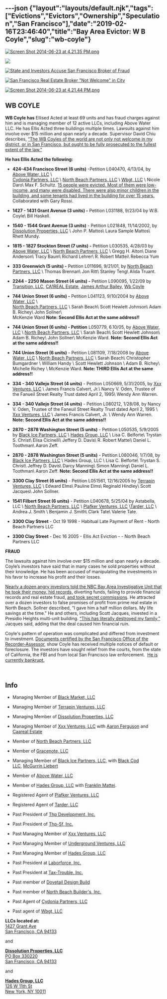 ---json
{"layout":"layouts/default.njk","tags":["Evictions","Evictors","Ownership","Speculation","San Francisco"],"date":"2019-02-16T23:46:40","title":"Bay Area Evictor: W B Coyle","slug":"wb-coyle"}
---

[![Screen Shot 2014-06-23 at 4.21.35 PM.png](https://images.squarespace-cdn.com/content/v1/52b7d7a6e4b0b3e376ac8ea2/1403565316035-3N8QK0CWYJDB551C8D5V/ke17ZwdGBToddI8pDm48kJ3EPFbbp5Am2rhDP3xHywBZw-zPPgdn4jUwVcJE1ZvWEtT5uBSRWt4vQZAgTJucoTqqXjS3CfNDSuuf31e0tVGFHBD0KZktlatCBM01I_PZCmJZSZgtRC9NHsAPV8w03h926scO3xePJoa6uVJa9B4/Screen+Shot+2014-06-23+at+4.21.35+PM.png)](https://images.squarespace-cdn.com/content/v1/52b7d7a6e4b0b3e376ac8ea2/1403565316035-3N8QK0CWYJDB551C8D5V/ke17ZwdGBToddI8pDm48kJ3EPFbbp5Am2rhDP3xHywBZw-zPPgdn4jUwVcJE1ZvWEtT5uBSRWt4vQZAgTJucoTqqXjS3CfNDSuuf31e0tVGFHBD0KZktlatCBM01I_PZCmJZSZgtRC9NHsAPV8w03h926scO3xePJoa6uVJa9B4/Screen+Shot+2014-06-23+at+4.21.35+PM.png) 

![](https://images.squarespace-cdn.com/content/v1/52b7d7a6e4b0b3e376ac8ea2/1389304162315-DAEX81H7VBBITADMHNJS/ke17ZwdGBToddI8pDm48kNKU_v8gJAcxDrmB-soKvj1Zw-zPPgdn4jUwVcJE1ZvWEtT5uBSRWt4vQZAgTJucoTqqXjS3CfNDSuuf31e0tVH7wdpQi_gwH_-rfgB8xc3aCDYU5QsKfHvKofLxtwAwA5XleA9PsoOHujT9UMkA80c/image-asset.jpeg)

[![State and Investors Accuse San Francisco Broker of Fraud](https://images.squarespace-cdn.com/content/v1/52b7d7a6e4b0b3e376ac8ea2/1389304609510-SU6F26HD08D46UI3YC3F/ke17ZwdGBToddI8pDm48kMmhwcOvoR5KnC_zE6GHK4RZw-zPPgdn4jUwVcJE1ZvWQUxwkmyExglNqGp0IvTJZUJFbgE-7XRK3dMEBRBhUpzamBaorx958v3S8cSkvjJabrThFA0Erhq_SZp89FvEMYkxfPCEM8tItM0pL_A1WBI/Screen+Shot+2014-01-09+at+1.57.16+PM.png)](https://images.squarespace-cdn.com/content/v1/52b7d7a6e4b0b3e376ac8ea2/1389304609510-SU6F26HD08D46UI3YC3F/ke17ZwdGBToddI8pDm48kMmhwcOvoR5KnC_zE6GHK4RZw-zPPgdn4jUwVcJE1ZvWQUxwkmyExglNqGp0IvTJZUJFbgE-7XRK3dMEBRBhUpzamBaorx958v3S8cSkvjJabrThFA0Erhq_SZp89FvEMYkxfPCEM8tItM0pL_A1WBI/Screen+Shot+2014-01-09+at+1.57.16+PM.png) 

[![San Francisco Real Estate Broker "Not Welcome" in City](https://images.squarespace-cdn.com/content/v1/52b7d7a6e4b0b3e376ac8ea2/1389307494843-7O0SSP2P4OEHIW1JPJYK/ke17ZwdGBToddI8pDm48kDd5L-79Tj9gCtta2rJOg4BZw-zPPgdn4jUwVcJE1ZvWQUxwkmyExglNqGp0IvTJZUJFbgE-7XRK3dMEBRBhUpwb0f4otJ7fotFkj9epNpg2ugVMgAK102rl-l4l-4tICw9QS95tCANa6FryB3TEcHM/Screen+Shot+2014-01-09+at+2.45.43+PM.png)](https://images.squarespace-cdn.com/content/v1/52b7d7a6e4b0b3e376ac8ea2/1389307494843-7O0SSP2P4OEHIW1JPJYK/ke17ZwdGBToddI8pDm48kDd5L-79Tj9gCtta2rJOg4BZw-zPPgdn4jUwVcJE1ZvWQUxwkmyExglNqGp0IvTJZUJFbgE-7XRK3dMEBRBhUpwb0f4otJ7fotFkj9epNpg2ugVMgAK102rl-l4l-4tICw9QS95tCANa6FryB3TEcHM/Screen+Shot+2014-01-09+at+2.45.43+PM.png) 

[![Screen Shot 2014-06-23 at 4.21.44 PM.png](https://images.squarespace-cdn.com/content/v1/52b7d7a6e4b0b3e376ac8ea2/1403565318566-5UJF29V8Q92HHNBD2HKP/ke17ZwdGBToddI8pDm48kBM7j6R_tx3PA3AYyHVeLBFZw-zPPgdn4jUwVcJE1ZvWQUxwkmyExglNqGp0IvTJZUJFbgE-7XRK3dMEBRBhUpxPRRVT9hBm24buTG9rxJW_M8-XxGhS3NRuLK0XHmjZkxZnRNMBbBY6ewQEMO5i_AE/Screen+Shot+2014-06-23+at+4.21.44+PM.png)](https://images.squarespace-cdn.com/content/v1/52b7d7a6e4b0b3e376ac8ea2/1403565318566-5UJF29V8Q92HHNBD2HKP/ke17ZwdGBToddI8pDm48kBM7j6R_tx3PA3AYyHVeLBFZw-zPPgdn4jUwVcJE1ZvWQUxwkmyExglNqGp0IvTJZUJFbgE-7XRK3dMEBRBhUpxPRRVT9hBm24buTG9rxJW_M8-XxGhS3NRuLK0XHmjZkxZnRNMBbBY6ewQEMO5i_AE/Screen+Shot+2014-06-23+at+4.21.44+PM.png) 

**WB COYLE**
------------

**WB Coyle has** Ellised Acted at least 69 units and has fraud charges against him and is managing member of 12 active LLCs, including Above Water LLC. He has Ellis Acted three buildings multiple times. Lawsuits against him involve over $15 million and span nearly a decade. Supervisor David Chiu describes, [“The WB Coyles of the world are not only not welcome in my district, or in San Francisco, but ought to be fully prosecuted to the fullest extent of the law.”](http://www.nbcbayarea.com/news/local/San-Francisco-Real-Estate-Broker-Not-Welcome-in-City-215887761.html)

**He has Ellis Acted the following:** [](http://www.nbcbayarea.com/news/local/San-Francisco-Real-Estate-Broker-Not-Welcome-in-City-215887761.html) 

*   **424-434 Francisco Street (6 units)** \-Petition L040470, 4/13/04, by [Above Water, LLC](http://www.corporationwiki.com/California/San-Francisco/above-water-llc/46459899.aspx) \\  
    [Cydonia Partners, LLC](http://www.corporationwiki.com/California/San-Francisco/cydonia-partners-llc/46532558.aspx) \\ [North Beach Partners, LLC](http://www.corporationwiki.com/California/San-Francisco/north-beach-partners-llc/46303306.aspx) \\ [Wbgt, LLC](http://www.corporationwiki.com/California/San-Francisco/wbgt-llc/46531492.aspx) \\ Nicole Daro\\ Max F. Schultz. [15 people were evicted. Most of them were low-income, and many were disabled. There were also minor children in the building, and some tenants had lived in the building for over 15 years.](http://quartz.he.net/~beyondch/news/index.php?itemid=109) Collaborated with Gary Rossi.
    
*   **1427 - 1431 Grant Avenue (3 units) -** Petition L031188, 9/23/04 by W.B. Coyle\\ Bill Haskell.
    
*   **1540 - 1544 Grant Avenue (3 units)** - Petition L021848, 11/14/2002, by [Dissolution Properties, LLC](http://www.corporationwiki.com/California/San-Francisco/dissolution-properties-llc/46117863.aspx) \\ John P. Mattos\\ Laura Sample Mattos\\ Rhett Mundy.
    
*   **1815 - 1827 Stockton Street (7 units) -** Petition L030535, 4/28/03 by [Above Water, LLC](http://www.corporationwiki.com/California/San-Francisco/above-water-llc/46459899.aspx) \\ [North Beach Partners, LLC](http://www.corporationwiki.com/California/San-Francisco/north-beach-partners-llc/46303306.aspx) \\ Gregg H. Alton\\ Diane Anderson\\ Tracy Baum\\ Richard Lehrer\\ R. Robert Mattei\\ Rebecca Yum
    
*   **333 Greenwich (5 units) -** Petition L011696, 9/21/01, by [North Beach Partners, LLC](http://www.corporationwiki.com/California/San-Francisco/north-beach-partners-llc/46303306.aspx) \\ Thomas Brennan\\ Jon Ritt\\ Stanley Teng\\ Alida Truant.
    
*   **2244 - 2250 Mason Street (4 units) -** Petition L090095, 1/22/09 by [Transition, LLC](http://www.corporationwiki.com/California/San-Francisco/transition-llc/47263957.aspx), [CA1REAL Estate](http://www.corporationwiki.com/p/2bazsv/ca1real-estate), [James Arthur Bailey](http://www.corporationwiki.com/California/San-Jose/james-arthur-bailey/41026037.aspx), [Wb Coyle](http://www.corporationwiki.com/California/San-Francisco/wb-coyle/44661720.aspx)
    
*   **744 Union Street (6 units) -** Petition L041123, 9/10/2004 by [Above Water, LLC](http://www.corporationwiki.com/California/San-Francisco/above-water-llc/46459899.aspx) \\  
    [North Beach Partners, LLC](http://www.corporationwiki.com/California/San-Francisco/north-beach-partners-llc/46303306.aspx) \\ Sarah Beach\\ Scott Hewlett Johnson\\ Adam B. Richey\\ John Sollner\\  
    McKenzie Ward **Note: Second Ellis Act at the same address!!**
    
*   **744 Union Street (6 units) - Petition** L050779, 6.10/05, by [Above Water, LLC](http://www.corporationwiki.com/California/San-Francisco/above-water-llc/46459899.aspx) \\ [North Beach Partners, LLC](http://www.corporationwiki.com/California/San-Francisco/north-beach-partners-llc/46303306.aspx) \\ Sarah Beach\\ Scott Hewlett Johnson\\ Adam B. Richey\\ John Sollner\\ McKenzie Ward. **Note: Second Ellis Act at the same address!!**
    
*   **744 Union Street (6 units)** \- Petition L081109, 7/18/2008 by [Above Water, LLC](http://www.corporationwiki.com/California/San-Francisco/above-water-llc/46459899.aspx) \\ [North Beach Partners, LLC](http://www.corporationwiki.com/California/San-Francisco/north-beach-partners-llc/46303306.aspx) \\ Sarah Beach\\ Christopher Bumgardner \\ William Handy \\ Scott Hewlett Johnson \\ Adam B. Richey\\ Michelle Richey \\ McKenzie Ward. **Note: THIRD Ellis Act at the same address!!**
    
*   **334 - 340 Vallejo Street (4 units)** - Petition L050669, 5/31/2005, by [Xxx Ventures, LLC](http://www.corporationwiki.com/California/San-Francisco/xxx-ventures-llc/46751738.aspx) \\ James Francis Calvert, Jr.\\ Nancy V. Oden, Trustee of the Fanueil Street Realty Trust dated April 2, 1995\\ Wendy Ann Warren.
    
*   **334 - 340 Vallejo Street (4 units)** \- Petition L080212, 1/28/08, by Nancy V. Oden, Trustee of the Faneuil Street Realty Trust dated April 2, 1995 \\ [Xxx Ventures, LLC](http://www.corporationwiki.com/California/San-Francisco/xxx-ventures-llc/46751738.aspx) \\ James Francis Calvert, Jr. \\ Wendy Ann Warren. **Note: Second Ellis Act at the same address!!**
    
*   **2870 - 2878 Washington Street (5 units)** - Petition L050535, 5/9/2005 by [Black Ice Partners, LLC](http://www.corporationwiki.com/California/San-Francisco/black-ice-partners-llc/46751762.aspx) \\ [Hades Group, LLC](http://www.corporationwiki.com/California/San-Francisco/hades-group-llc/46743838.aspx) \\ Lisa C. Belforte\\ Trystan S. Christ\\ Elisa Cicinelli\\ Jeffery D. Davis\\ R. Robert Mattei\\ Daniel L. Toothman\\ Aaron Zeff.
    
*   **2870 - 2878 Washington Street (5 units)** - Petition L080046, 1/7/08, by [Black Ice Partners, LLC](http://www.corporationwiki.com/California/San-Francisco/black-ice-partners-llc/46751762.aspx) \\ Hades Group, LLC \\ Lisa C. Belforte\\ Trystan S. Christ\\ Jeffrey D. Davis\\ Darcy Manning\\ Simon Manning\\ Daniel L. Toothman\\ Aaron Zeff. **Note: Second Ellis Act at the same address!!**
    
*   **3300 Clay Street (6 units)** - Petition L051561, 12/16/2005 by [Terrapin Ventures, LLC](http://www.corporationwiki.com/California/San-Francisco/terrapin-ventures-llc/46621959.aspx) \\ Edward Elms\\ Pauline Elms\\ Reginald Hindley\\ Scott Jacques\\ John Sollner.
    
*   **1541 Filbert Street (6 units)** - Petition L040678, 5/25/04 by Astabella, LLC \\ [North Beach Partners, LLC](http://www.corporationwiki.com/California/San-Francisco/north-beach-partners-llc/46303306.aspx) \\ [Plafker Ventures, LLC](http://www.corporationwiki.com/California/San-Francisco/plafker-ventures-llc/46556594.aspx) \\[Tarder, LLC](http://www.corporationwiki.com/California/San-Francisco/tarder-llc/46600640.aspx) \\ Andrea J. Smith \\ Benjamin J. Smith\\ Clark Tate\\ Valerie Tate.
    
*   **3300 Clay Street** \- Oct 19 1998 - Habitual Late Payment of Rent - North Beach Partners LLC
    
*   **3300 Clay Street** - Dec 16 2005 - Ellis Act Eviction - - North Beach Partners LLC
    

**FRAUD**

The lawsuits against him involve over $15 million and span nearly a decade. Coyle’s investors have said that in many cases he sold properties without their knowledge. He has been accused of manipulating the investments in his favor to increase his profit and their losses. 

[Nearly a dozen angry investors told the NBC Bay Area Investigative Unit that he took their money, hid records,](http://www.nbcbayarea.com/investigations/WB-Coyle-208367411.html) diverting funds, failing to provide financial records and real estate fraud, [and took secret commissions](http://www.nbcbayarea.com/investigations/WB-Coyle-208367411.html). He attracted over a dozen investors to false promises of profit from prime real estate in North Beach. Sollner described, “I gave him a half million dollars. My life savings at the time." He and others, including Scott Jacques, invested in a Presidio Heights multi-unit building. [“This has literally destroyed my family,”](http://www.nbcbayarea.com/investigations/WB-Coyle-208367411.html) Jacques said, adding that the deal caused him financial ruin.

Coyle's pattern of operation was complicated and differed from investment to investment. [Documents certified by the San Francisco Office of the Recorder-Assessor](http://media.nbcbayarea.com/documents/DEFAULT+AND+FORCLOSURE.pdf), show Coyle has received multiple notices of default or foreclosure. The investors have sought relief from the courts, from the state of California, the FBI and from local San Francisco law enforcement.  [He is currently bankrupt.](/s/Coyle-BK-order-for-relief.pdf)

 

**Info**
--------

*   Managing Member of [Black Market, LLC](http://www.corporationwiki.com/California/San-Francisco/black-market-llc/46811686.aspx)
    
*   Managing Member of [Terrapin Ventures, LLC](http://www.corporationwiki.com/California/San-Francisco/terrapin-ventures-llc/46621959.aspx)
    
*   Managing Member of [Dissolution Properties, LLC](http://www.corporationwiki.com/California/San-Francisco/dissolution-properties-llc/46117863.aspx)
    
*   Managing Member of [Xxx Ventures, LLC](http://www.corporationwiki.com/California/San-Francisco/xxx-ventures-llc/46751738.aspx) with [Aaron Ferguson](http://www.corporationwiki.com/California/San-Francisco/aaron-ferguson/46751750.aspx) and [Caareal Estate](http://www.corporationwiki.com/p/2b0gha/caareal-estate)
    
*   Member of [North Beach Partners, LLC](http://www.corporationwiki.com/California/San-Francisco/north-beach-partners-llc/46303306.aspx)
    
*   Member of [Gracenote, LLC](http://www.corporationwiki.com/California/San-Francisco/gracenote-llc/47159456.aspx)
    
*   Managing Member of [Black Ice Partners, LLC](http://www.corporationwiki.com/California/San-Francisco/black-ice-partners-llc/46751762.aspx), with [Black Cod LLC](http://www.corporationwiki.com/California/San-Francisco/black-cod-llc/46751771.aspx), [McGurrin Liebert](http://www.corporationwiki.com/California/San-Francisco/mcgurrin-liebert/46751775.aspx)
    
*   Member of [Above Water, LLC](http://www.corporationwiki.com/California/San-Francisco/above-water-llc/46459899.aspx)
    
*   Member of [Hades Group, LLC](http://www.corporationwiki.com/California/San-Francisco/hades-group-llc/46743838.aspx) with [Franklin Mattei](http://www.corporationwiki.com/California/San-Francisco/franklin-mattei/46743847.aspx).
    
*   Registered Agent of [Plafker Ventures, LLC](http://www.corporationwiki.com/California/San-Francisco/plafker-ventures-llc/46556594.aspx)
    
*   Registered Agent of [Tarder, LLC](http://www.corporationwiki.com/California/San-Francisco/tarder-llc/46600640.aspx)
    
*   Past President of [Thp Development, Inc.](http://www.corporationwiki.com/California/San-Francisco/thp-development-inc/45060960.aspx)
    
*   Past President of [Thp-Sf, Inc.](http://www.corporationwiki.com/California/San-Francisco/thp-sf-inc/44661719.aspx)
    
*   Past Managing Member of [Xxx Ventures, LLC](http://www.corporationwiki.com/California/San-Francisco/xxx-ventures-llc/46751738.aspx)
    
*   Past Managing Member of [Underground Ventures, LLC](http://www.corporationwiki.com/California/San-Francisco/underground-ventures-llc/46816905.aspx)
    
*   Past Managing Member of [Hades Group, LLC](http://www.corporationwiki.com/California/San-Francisco/hades-group-llc/46743838.aspx)
    
*   Past President at [Laborforce, Inc.](http://www.corporationwiki.com/California/San-Francisco/laborforce-inc/44558229.aspx)
    
*   Past President at [Tax-Trouble, Inc.](http://www.corporationwiki.com/California/San-Francisco/tax-trouble-inc/43055533.aspx)
    
*   Past member of [Dovetail Design Build](http://www.corporationwiki.com/California/San-Francisco/dovetail-design-build/43317430.aspx)
    
*   Past member of [North Beach Builder's, Inc.](http://www.corporationwiki.com/California/San-Francisco/north-beach-builders-inc/108481555.aspx)
    
*   Past Agent of [Cydonia Partners, LLC](http://www.corporationwiki.com/California/San-Francisco/cydonia-partners-llc/46532558.aspx)
    
*   Past agent of [Wbgt, LLC](http://www.corporationwiki.com/California/San-Francisco/wbgt-llc/46531492.aspx)
    

**LLCs located at:**  
[1427 Grant Ave](http://www.corporationwiki.com/California/San-Francisco/1427-Grant-Ave-San-Francisco-CA-94133-a21602585.aspx)  
[San Francisco, CA 94133](http://www.corporationwiki.com/California/San-Francisco/1427-Grant-Ave-San-Francisco-CA-94133-a21602585.aspx)

and 

[**Dissolution Properties, LLC**](http://www.corporationwiki.com/California/San-Francisco/dissolution-properties-llc/46117863.aspx)  
[PO Box 330220  
San Francisco, CA 94133](http://www.corporationwiki.com/California/San-Francisco/PO-Box-330220-San-Francisco-CA-94133-a21602583.aspx)

and

[**Hades Group, LLC**](http://www.corporationwiki.com/California/San-Francisco/hades-group-llc/46743838.aspx)  
[126 W 11th St](http://www.corporationwiki.com/New-York/New-York/126-W-11th-St-New-York-NY-10011-a26334791.aspx)  
[New York, NY 10011](http://www.corporationwiki.com/New-York/New-York/126-W-11th-St-New-York-NY-10011-a26334791.aspx)